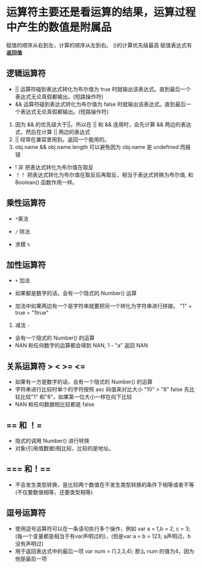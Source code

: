<!--
 * @Author: x09898 coder_xujie@163.com
 * @Date: 2022-05-09 20:54:22
 * @LastEditors: xujie 1607526161@qq.com
 * @FilePath: \HTML-CSS-Javascript-\JAVAScript+ES6\JavaScript\JavaScript基础语法\操作符.md
 * @Description: JS 中的操作符
-->
# 运算符主要还是看运算的结果，运算过程中产生的数值是附属品

赋值的顺序从右到左，计算的顺序从左到右。  ()的计算优先级最高
赋值表达式有**返回值**

## 逻辑运算符

* || 运算符碰到表达式转化为布尔值为 true 时就输出该表达式。直到最后一个表达式无论真假都输出。(短路操作符)
* && 运算符碰到表达式转化为布尔值为 false 时就输出该表达式。直到最后一个表达式无论真假都输出。(短路操作符)

1. 因为 && 的优先级大于||。所以在 || 和 && 连用时，会先计算 && 两边的表达式，然后在计算 || 两边的表达式
2. || 经常在兼容里用到。返回一个能用的。
3. obj.name && obj.name.length 可以避免因为 obj.name 是 undefined 而报错

* ! 非 把表达式转化为布尔值在取反
* ！！ 把表达式转化为布尔值在取反后再取反，相当于表达式转换为布尔值, 和 Boolean() 函数作用一样。

## 乘性运算符

* `*`乘法

* `/` 除法

* 求模 `%`

## 加性运算符

* `+` 加法

* 如果都是数字的话，会有一个隐式的 Number() 运算
* 加法中如果两边有一个是字符串就要把另一个转化为字符串进行拼接。 "1" + true = "1true"

1. 减法 `-`

* 会有一个隐式的 Number() 的运算
* NAN 和任何数字的运算都会得到 NAN, 1 - "a" 返回 NAN

## 关系运算符 > < >= <=

* 如果有一方是数字的话，会有一个隐式的 Number() 的运算
* 字符串进行比较时单个的字符按照 asc 码值来对比大小 "10" > "8"  false  先比较比较"1" 和"8"，如果第一位大小一样在向下比较
* NAN 和任何数据相比较都是 false

## == 和 ！=

* 隐式的调用 Number() 进行转换
* 对象(引用值数据)相比较，比较的是地址。

## === 和！==

* 不会发生类型转换，是比较两个数值在不发生类型转换的条件下相等或者不等(不仅要数值相等，还要类型相等)

## 逗号运算符

* 使用逗号运算符可以在一条语句执行多个操作，例如 var a = 1,b = 2, c = 3;(每一个变量都是相当于有var声明过的)，(但是var a = b = 123; a声明过，b没有声明过)
* 用于返回表达式中的最后一项 var num = (1,2,3,4); 那么 num 的值为4，因为他是最后一项
